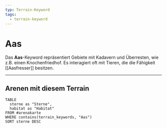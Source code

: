 ```yaml
---
typ: Terrain-Keyword
tags:
  - terrain-keyword
---
```


# Aas

Das **Aas**-Keyword repräsentiert Gebiete mit Kadavern und Überresten, wie z.B. einen Knochenfriedhof. Es interagiert oft mit Tieren, die die Fähigkeit [[Aasfresser]] besitzen.

---
## Arenen mit diesem Terrain

```dataview
TABLE
  sterne as "Sterne",
  habitat as "Habitat"
FROM #arenakarte
WHERE contains(terrain_keywords, "Aas")
SORT sterne DESC